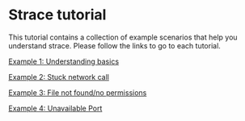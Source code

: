 # Strace tutorial

This tutorial contains a collection of example scenarios that help you understand strace.
Please follow the links to go to each tutorial.

[Example 1: Understanding basics](example-1-basics/)

[Example 2: Stuck network call](example-2-stuck-network-call/)

[Example 3: File not found/no permissions](example-3-file-permissions/)

[Example 4: Unavailable Port](example-4-unavailable-port/)
